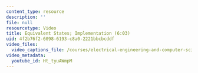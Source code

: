 ```yaml
---
content_type: resource
description: ''
file: null
resourcetype: Video
title: Equivalent States; Implementation (6:03)
uid: 4f2b76f2-6098-6193-c8a0-2221bbcbcddf
video_files:
  video_captions_file: /courses/electrical-engineering-and-computer-science/6-004-computation-structures-spring-2017/c6/c6s2/c6s2v5/equivalent-states-implementation-6-03-/Ht_tyuAWmpM.vtt
video_metadata:
  youtube_id: Ht_tyuAWmpM
---
```

